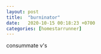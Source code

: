 ```yaml
---
layout: post
title:  "burninator"
date:   2020-10-15 00:18:23 +0700
categories: [homestarrunner]
---
```


consummate v's
